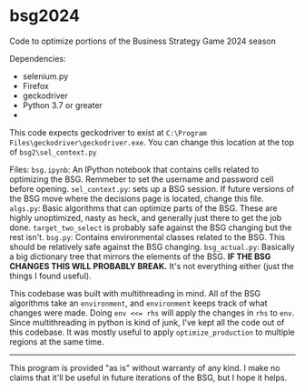 # bsg2024
Code to optimize portions of the Business Strategy Game 2024 season

Dependencies:
 - selenium.py
 - Firefox
 - geckodriver
 - Python 3.7 or greater
 - 
This code expects geckodriver to exist at `C:\Program Files\geckodriver\geckodriver.exe`. You can change this location at the top of `bsg2\sel_context.py`

Files:
`bsg.ipynb`: An IPython notebook that contains cells related to optimizing the BSG. Remmeber to set the username and password cell before opening. 
`sel_context.py`: sets up a BSG session. If future versions of the BSG move where the decisions page is located, change this file. 
`algs.py`: Basic algorithms that can optimize parts of the BSG. These are highly unoptimized, nasty as heck, and generally just there to get the job done. `target_two_select` is probably safe against the BSG changing but the rest isn't.
`bsg.py`: Contains environmental classes related to the BSG. This should be relatively safe against the BSG changing.
`bsg_actual.py`: Basically a big dictionary tree that mirrors the elements of the BSG. **IF THE BSG CHANGES THIS WILL PROBABLY BREAK.** It's not everything either (just the things I found useful). 

This codebase was built with multithreading in mind. All of the BSG algorithms take an `environment`, and `environment` keeps track of what changes were made. Doing `env <<= rhs` will apply the changes in `rhs` to `env`. 
Since multithreading in python is kind of junk, I've kept all the code out of this codebase. It was mostly useful to apply `optimize_production` to multiple regions at the same time. 


-----------------------------
This program is provided "as is" without warranty of any kind. I make no claims that it'll be useful in future iterations of the BSG, but I hope it helps. 
